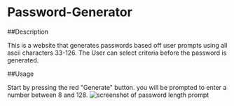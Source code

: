 # Password-Generator


##Description

This is a website that generates passwords based off user prompts using all ascii characters 33-126. The User can select criteria before the password is generated.

##Usage

Start by pressing the red "Generate" button. you will be prompted to enter a number between 8 and 128.
![screenshot of  password length prompt](https://i.imgur.com/4YjgWc9.png)